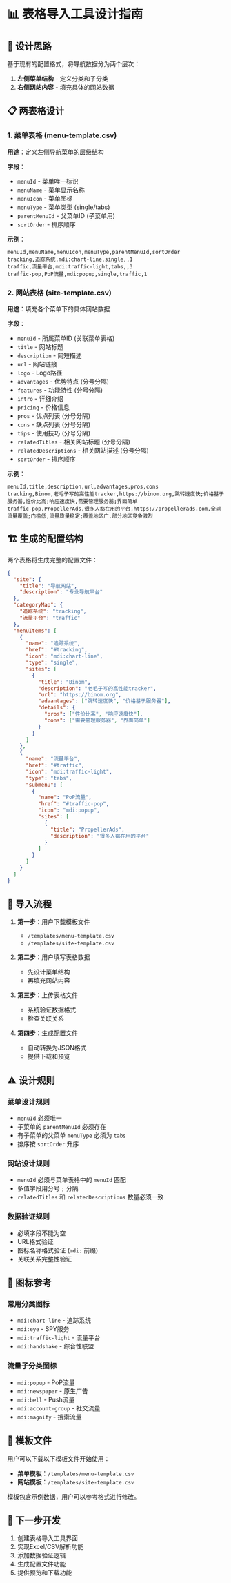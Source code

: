 # 📊 表格导入工具设计指南

## 🎯 设计思路

基于现有的配置格式，将导航数据分为两个层次：
1. **左侧菜单结构** - 定义分类和子分类
2. **右侧网站内容** - 填充具体的网站数据

## 📋 两表格设计

### 1. 菜单表格 (menu-template.csv)

**用途**：定义左侧导航菜单的层级结构

**字段**：
- `menuId` - 菜单唯一标识
- `menuName` - 菜单显示名称  
- `menuIcon` - 菜单图标
- `menuType` - 菜单类型 (single/tabs)
- `parentMenuId` - 父菜单ID (子菜单用)
- `sortOrder` - 排序顺序

**示例**：
```csv
menuId,menuName,menuIcon,menuType,parentMenuId,sortOrder
tracking,追踪系统,mdi:chart-line,single,,1
traffic,流量平台,mdi:traffic-light,tabs,,3
traffic-pop,PoP流量,mdi:popup,single,traffic,1
```

### 2. 网站表格 (site-template.csv)

**用途**：填充各个菜单下的具体网站数据

**字段**：
- `menuId` - 所属菜单ID (关联菜单表格)
- `title` - 网站标题
- `description` - 简短描述
- `url` - 网站链接
- `logo` - Logo路径
- `advantages` - 优势特点 (分号分隔)
- `features` - 功能特性 (分号分隔)
- `intro` - 详细介绍
- `pricing` - 价格信息
- `pros` - 优点列表 (分号分隔)
- `cons` - 缺点列表 (分号分隔)
- `tips` - 使用技巧 (分号分隔)
- `relatedTitles` - 相关网站标题 (分号分隔)
- `relatedDescriptions` - 相关网站描述 (分号分隔)
- `sortOrder` - 排序顺序

**示例**：
```csv
menuId,title,description,url,advantages,pros,cons
tracking,Binom,老毛子写的高性能tracker,https://binom.org,跳转速度快;价格基于服务器,性价比高;响应速度快,需要管理服务器;界面简单
traffic-pop,PropellerAds,很多人都在用的平台,https://propellerads.com,全球流量覆盖;门槛低,流量质量稳定;覆盖地区广,部分地区竞争激烈
```

## 🏗️ 生成的配置结构

两个表格将生成完整的配置文件：

```json
{
  "site": {
    "title": "导航网站",
    "description": "专业导航平台"
  },
  "categoryMap": {
    "追踪系统": "tracking",
    "流量平台": "traffic"
  },
  "menuItems": [
    {
      "name": "追踪系统",
      "href": "#tracking",
      "icon": "mdi:chart-line",
      "type": "single",
      "sites": [
        {
          "title": "Binom",
          "description": "老毛子写的高性能tracker",
          "url": "https://binom.org",
          "advantages": ["跳转速度快", "价格基于服务器"],
          "details": {
            "pros": ["性价比高", "响应速度快"],
            "cons": ["需要管理服务器", "界面简单"]
          }
        }
      ]
    },
    {
      "name": "流量平台", 
      "href": "#traffic",
      "icon": "mdi:traffic-light",
      "type": "tabs",
      "submenu": [
        {
          "name": "PoP流量",
          "href": "#traffic-pop", 
          "icon": "mdi:popup",
          "sites": [
            {
              "title": "PropellerAds",
              "description": "很多人都在用的平台"
            }
          ]
        }
      ]
    }
  ]
}
```

## 🔄 导入流程

1. **第一步**：用户下载模板文件
   - `/templates/menu-template.csv`
   - `/templates/site-template.csv`

2. **第二步**：用户填写表格数据
   - 先设计菜单结构
   - 再填充网站内容

3. **第三步**：上传表格文件
   - 系统验证数据格式
   - 检查关联关系

4. **第四步**：生成配置文件
   - 自动转换为JSON格式
   - 提供下载和预览

## ⚠️ 设计规则

### 菜单设计规则
- `menuId` 必须唯一
- 子菜单的 `parentMenuId` 必须存在
- 有子菜单的父菜单 `menuType` 必须为 `tabs`
- 排序按 `sortOrder` 升序

### 网站设计规则  
- `menuId` 必须与菜单表格中的 `menuId` 匹配
- 多值字段用分号 `;` 分隔
- `relatedTitles` 和 `relatedDescriptions` 数量必须一致

### 数据验证规则
- 必填字段不能为空
- URL格式验证
- 图标名称格式验证 (`mdi:` 前缀)
- 关联关系完整性验证

## 🎨 图标参考

### 常用分类图标
- `mdi:chart-line` - 追踪系统
- `mdi:eye` - SPY服务
- `mdi:traffic-light` - 流量平台  
- `mdi:handshake` - 综合性联盟

### 流量子分类图标
- `mdi:popup` - PoP流量
- `mdi:newspaper` - 原生广告
- `mdi:bell` - Push流量
- `mdi:account-group` - 社交流量
- `mdi:magnify` - 搜索流量

## 📁 模板文件

用户可以下载以下模板文件开始使用：

- **菜单模板**：`/templates/menu-template.csv`
- **网站模板**：`/templates/site-template.csv`

模板包含示例数据，用户可以参考格式进行修改。

## 🚀 下一步开发

1. 创建表格导入工具界面
2. 实现Excel/CSV解析功能
3. 添加数据验证逻辑
4. 生成配置文件功能
5. 提供预览和下载功能
